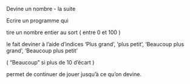 Devine un nombre - la suite


Ecrire un programme qui

tire un nombre entier au sort ( entre 0 et 100 )

le fait deviner à l’aide d’indices ‘Plus grand’, ‘plus petit’, ‘Beaucoup plus grand’, ‘Beaucoup plus petit’

( “Beaucoup” si plus de 10 d’écart )

permet de continuer de jouer jusqu’à ce qu’on devine.
